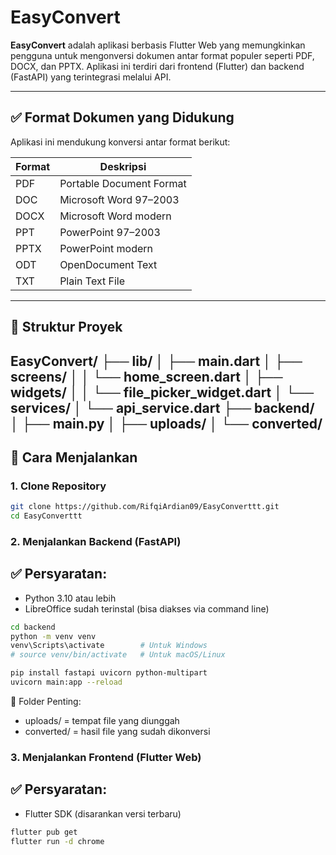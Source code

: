 # EasyConvert

**EasyConvert** adalah aplikasi berbasis Flutter Web yang memungkinkan pengguna untuk mengonversi dokumen antar format populer seperti PDF, DOCX, dan PPTX. Aplikasi ini terdiri dari frontend (Flutter) dan backend (FastAPI) yang terintegrasi melalui API.

---

## ✅ Format Dokumen yang Didukung

Aplikasi ini mendukung konversi antar format berikut:

| Format | Deskripsi                 |
|--------|---------------------------|
| PDF    | Portable Document Format |
| DOC    | Microsoft Word 97–2003   |
| DOCX   | Microsoft Word modern    |
| PPT    | PowerPoint 97–2003       |
| PPTX   | PowerPoint modern        |
| ODT    | OpenDocument Text        |
| TXT    | Plain Text File          |

---

## 📁 Struktur Proyek
EasyConvert/
├── lib/
│ ├── main.dart
│ ├── screens/
│ │ └── home_screen.dart
│ ├── widgets/
│ │ └── file_picker_widget.dart
│ └── services/
│ └── api_service.dart
├── backend/
│ ├── main.py
│ ├── uploads/
│ └── converted/
---

## 🚀 Cara Menjalankan

### 1. Clone Repository

```bash
git clone https://github.com/RifqiArdian09/EasyConverttt.git
cd EasyConverttt
```

### 2. Menjalankan Backend (FastAPI)

## ✅ Persyaratan:
- Python 3.10 atau lebih
- LibreOffice sudah terinstal (bisa diakses via command line)

```bash
cd backend
python -m venv venv
venv\Scripts\activate        # Untuk Windows
# source venv/bin/activate   # Untuk macOS/Linux

pip install fastapi uvicorn python-multipart
uvicorn main:app --reload

```

📂 Folder Penting:
- uploads/ = tempat file yang diunggah
- converted/ = hasil file yang sudah dikonversi

### 3. Menjalankan Frontend (Flutter Web)

## ✅ Persyaratan:
- Flutter SDK (disarankan versi terbaru)

```bash
flutter pub get
flutter run -d chrome
```



